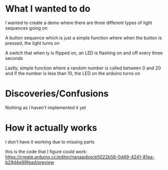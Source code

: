 # What I wanted to do
I wanted to create a demo where there are three different types of light sequences going on

A button sequence which is just a simple function where when the button is pressed, the light turns on

A switch that when iy is flipped on, an LED is flashing on and off every three seconds

Lastly, simple function where a random number is called between 0 and 20 and if the number is less than 10, the LED on the arduino turns on

# Discoveries/Confusions
Nothing as I haven't implemented it yet

# How it actually works
I don't have it working due to missing parts

this is the code that I figure could work:
https://create.arduino.cc/editor/nanaaidoo/e5022b56-0d49-4241-81ea-b29d4e99fead/preview
